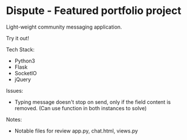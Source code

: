 # Dispute - Featured portfolio project
Light-weight community messaging application.

Try it out!

Tech Stack:
 - Python3
 - Flask
 - SocketIO
 - jQuery

Issues: 
 - Typing message doesn't stop on send, only if the field content is removed. (Can use function in both instances to solve)

Notes:
 - Notable files for review app.py, chat.html, views.py

